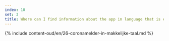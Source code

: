 ```yaml
---
index: 10
set: 3
title: Where can I find information about the app in language that is easy to understand?
---
```

{% include content-oud/en/26-coronamelder-in-makkelijke-taal.md %}
